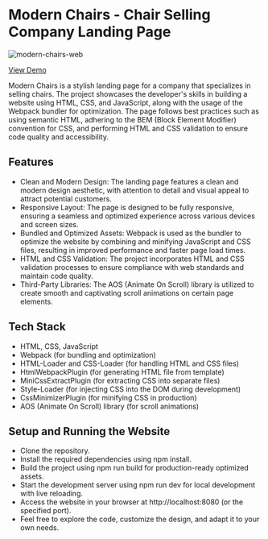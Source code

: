# Modern Chairs - Chair Selling Company Landing Page

![modern-chairs-web](https://github.com/Ofonna-N/modern-chairs/assets/108894366/83b53b8e-d0d8-4250-a087-9cb1e15a4be8)

[View Demo](https://6490943572e88014bc6e9b8e--gleeful-entremet-528d3a.netlify.app/)

Modern Chairs is a stylish landing page for a company that specializes in selling chairs. The project showcases the developer's skills in building a website using HTML, CSS, and JavaScript, along with the usage of the Webpack bundler for optimization. The page follows best practices such as using semantic HTML, adhering to the BEM (Block Element Modifier) convention for CSS, and performing HTML and CSS validation to ensure code quality and accessibility.

## Features
- Clean and Modern Design: The landing page features a clean and modern design aesthetic, with attention to detail and visual appeal to attract potential customers.
- Responsive Layout: The page is designed to be fully responsive, ensuring a seamless and optimized experience across various devices and screen sizes.
- Bundled and Optimized Assets: Webpack is used as the bundler to optimize the website by combining and minifying JavaScript and CSS files, resulting in improved performance and faster page load times.
- HTML and CSS Validation: The project incorporates HTML and CSS validation processes to ensure compliance with web standards and maintain code quality.
- Third-Party Libraries: The AOS (Animate On Scroll) library is utilized to create smooth and captivating scroll animations on certain page elements.

## Tech Stack
- HTML, CSS, JavaScript
- Webpack (for bundling and optimization)
- HTML-Loader and CSS-Loader (for handling HTML and CSS files)
- HtmlWebpackPlugin (for generating HTML file from template)
- MiniCssExtractPlugin (for extracting CSS into separate files)
- Style-Loader (for injecting CSS into the DOM during development)
- CssMinimizerPlugin (for minifying CSS in production)
- AOS (Animate On Scroll) library (for scroll animations)

## Setup and Running the Website
- Clone the repository.
- Install the required dependencies using npm install.
- Build the project using npm run build for production-ready optimized assets.
- Start the development server using npm run dev for local development with live reloading.
- Access the website in your browser at http://localhost:8080 (or the specified port).
- Feel free to explore the code, customize the design, and adapt it to your own needs.
